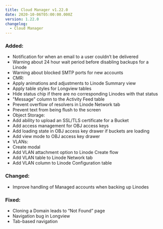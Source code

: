 ```yaml
---
title: Cloud Manager v1.22.0
date: 2020-10-06T05:00:00.000Z
version: 1.22.0
changelog:
  - Cloud Manager
---
```


### Added:
- Notification for when an email to a user couldn’t be delivered
- Warning about 24 hour wait period before disabling backups for a Linode
- Warning about blocked SMTP ports for new accounts
- CMR:
- Apply animations and adjustments to Linode Summary view
- Apply table styles for Longview tables
- Hide status chip if there are no corresponding Linodes with that status
- "Message" column to the Activity Feed table
- Prevent overflow of resolvers in Linode Network tab
- Prevent text from being flush to the screen
- Object Storage:
- Add ability to upload an SSL/TLS certificate for a Bucket
- Add access management for OBJ access keys
- Add loading state in OBJ access key drawer if buckets are loading
- Add view mode to OBJ access key drawer
- VLANs:
- Create modal
- Add VLAN attachment option to Linode Create flow
- Add VLAN table to Linode Network tab
- Add VLAN column to Linode Configuration table

### Changed:
- Improve handling of Managed accounts when backing up Linodes

### Fixed:
- Cloning a Domain leads to “Not Found” page 
- Navigation bug in Longview
- Tab-based navigation

